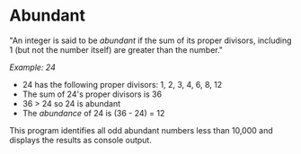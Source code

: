# Abundant

"An integer is said to be _abundant_ if the sum of its proper divisors, including 1 (but not the number itself) are greater than the number."

*Example: 24*
- 24 has the following proper divisors: 1, 2, 3, 4, 6, 8, 12
- The sum of 24's proper divisors is 36
- 36 > 24 so 24 is abundant
- The *_abundance_* of 24 is (36 - 24) = 12

This program identifies all odd abundant numbers less than 10,000 and displays the results as console output.


